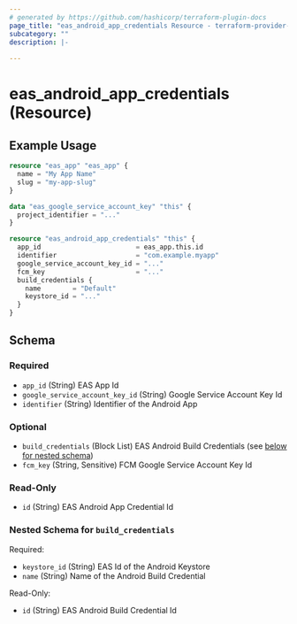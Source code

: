 ```yaml
---
# generated by https://github.com/hashicorp/terraform-plugin-docs
page_title: "eas_android_app_credentials Resource - terraform-provider-eas"
subcategory: ""
description: |-
  
---
```


# eas_android_app_credentials (Resource)



## Example Usage

```terraform
resource "eas_app" "eas_app" {
  name = "My App Name"
  slug = "my-app-slug"
}

data "eas_google_service_account_key" "this" {
  project_identifier = "..."
}

resource "eas_android_app_credentials" "this" {
  app_id                        = eas_app.this.id
  identifier                    = "com.example.myapp"
  google_service_account_key_id = "..."
  fcm_key                       = "..."
  build_credentials {
    name        = "Default"
    keystore_id = "..."
  }
}
```

<!-- schema generated by tfplugindocs -->
## Schema

### Required

- `app_id` (String) EAS App Id
- `google_service_account_key_id` (String) Google Service Account Key Id
- `identifier` (String) Identifier of the Android App

### Optional

- `build_credentials` (Block List) EAS Android Build Credentials (see [below for nested schema](#nestedblock--build_credentials))
- `fcm_key` (String, Sensitive) FCM Google Service Account Key Id

### Read-Only

- `id` (String) EAS Android App Credential Id

<a id="nestedblock--build_credentials"></a>
### Nested Schema for `build_credentials`

Required:

- `keystore_id` (String) EAS Id of the Android Keystore
- `name` (String) Name of the Android Build Credential

Read-Only:

- `id` (String) EAS Android Build Credential Id
